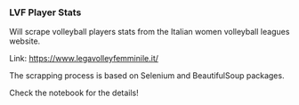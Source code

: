 ### LVF Player Stats

Will scrape volleyball players stats from the Italian women volleyball leagues website.

Link: https://www.legavolleyfemminile.it/
        
The scrapping process is based on Selenium and BeautifulSoup packages.  

Check the notebook for the details!